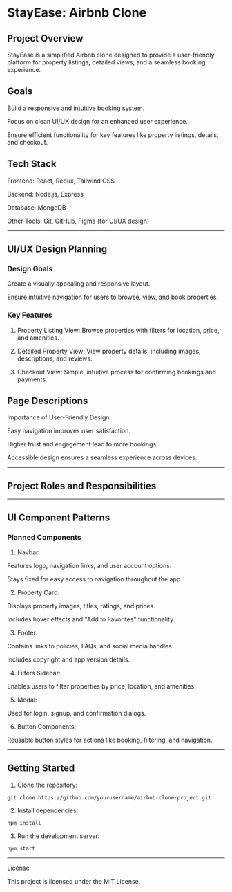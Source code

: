 # StayEase: Airbnb Clone

## Project Overview

StayEase is a simplified Airbnb clone designed to provide a user-friendly platform for property listings, detailed views, and a seamless booking experience.

## Goals

Build a responsive and intuitive booking system.

Focus on clean UI/UX design for an enhanced user experience.

Ensure efficient functionality for key features like property listings, details, and checkout.


## Tech Stack

Frontend: React, Redux, Tailwind CSS

Backend: Node.js, Express

Database: MongoDB

Other Tools: Git, GitHub, Figma (for UI/UX design)



---

## UI/UX Design Planning

### Design Goals

Create a visually appealing and responsive layout.

Ensure intuitive navigation for users to browse, view, and book properties.


### Key Features

1. Property Listing View: Browse properties with filters for location, price, and amenities.


2. Detailed Property View: View property details, including images, descriptions, and reviews.


3. Checkout View: Simple, intuitive process for confirming bookings and payments.



## Page Descriptions

Importance of User-Friendly Design

Easy navigation improves user satisfaction.

Higher trust and engagement lead to more bookings.

Accessible design ensures a seamless experience across devices.



---

## Project Roles and Responsibilities


---

## UI Component Patterns

### Planned Components

1. Navbar:

Features logo, navigation links, and user account options.

Stays fixed for easy access to navigation throughout the app.



2. Property Card:

Displays property images, titles, ratings, and prices.

Includes hover effects and "Add to Favorites" functionality.



3. Footer:

Contains links to policies, FAQs, and social media handles.

Includes copyright and app version details.



4. Filters Sidebar:

Enables users to filter properties by price, location, and amenities.



5. Modal:

Used for login, signup, and confirmation dialogs.



6. Button Components:

Reusable button styles for actions like booking, filtering, and navigation.





---

## Getting Started

1. Clone the repository:

```git clone https://github.com/yourusername/airbnb-clone-project.git```


2. Install dependencies:

`npm install`


3. Run the development server:

`npm start`




---

License

This project is licensed under the MIT License.
